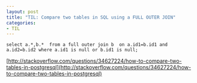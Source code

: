 ```yaml
---
layout: post
title: "TIL: Compare two tables in SQL using a FULL OUTER JOIN"
categories:
- TIL
---
```


`
select a.*,b.* 
 from a full outer join b 
   on a.id1=b.id1 and a.id2=b.id2
   where a.id1 is null or b.id1 is null;
`

[http://stackoverflow.com/questions/34627224/how-to-compare-two-tables-in-postgresql](http://stackoverflow.com/questions/34627224/how-to-compare-two-tables-in-postgresql)